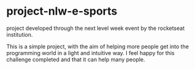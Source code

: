 # project-nlw-e-sports
project developed through the next level week event by the rocketseat institution.

This is a simple project, with the aim of helping more people get into the programming world in a light and intuitive way. I feel happy for this challenge completed and that it can help many people.
